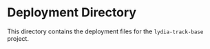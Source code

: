 # Deployment Directory

This directory contains the deployment files for the `lydia-track-base` project.